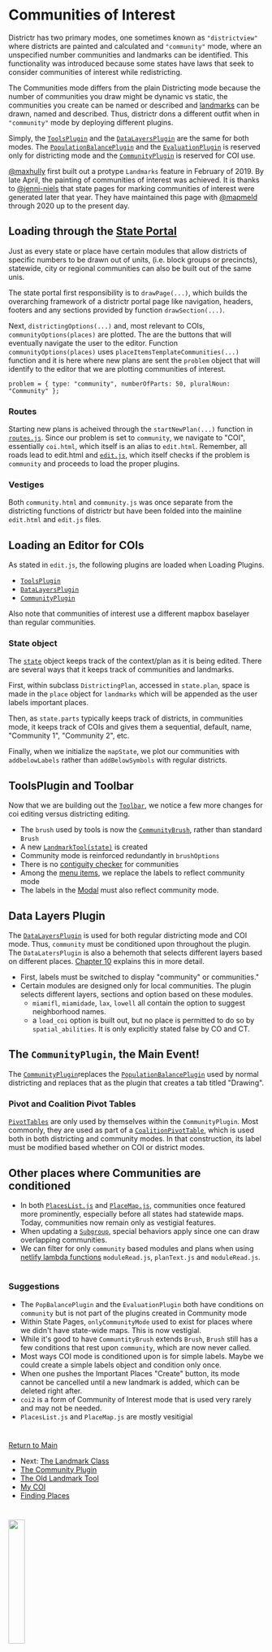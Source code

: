 # Communities of Interest

Districtr has two primary modes, one sometimes known as `"districtview"`
where districts are painted and calculated and `"community"` mode, where
an unspecified number communities and landmarks can be identified. This
functionality was introduced because some states have laws that seek
to consider communities of interest while redistricting. 

The Communities mode differs from the plain Districting mode because
the number of communities you draw might be dynamic vs static, the
communities you create can be named or described and [landmarks] can
be drawn, named and described. Thus, districtr dons a different outfit
when in `"community"` mode by deploying different plugins.

Simply, the [`ToolsPlugin`] and the [`DataLayersPlugin`] are the same
for both modes. The [`PopulationBalancePlugin`] and the
[`EvaluationPlugin`] is reserved only for districting mode and the 
[`CommunityPlugin`] is reserved for COI use. 

[@maxhully] first built out a protype `Landmarks` feature in February of
2019. By late April, the painting of communities of interest was
achieved. It is thanks to [@jenni-niels] that state pages for marking
communities of interest were generated later that year. They have
maintained this page with [@mapmeld] through 2020 up to the present day.

## Loading through the [State Portal]

Just as every state or place have certain modules that allow districts
of specific numbers to be drawn out of units, (i.e. block groups or
precincts), statewide, city or regional communities can also be built
out of the same unis. 

The state portal first responsibility is to `drawPage(...)`, which
builds the overarching framework of a districtr portal page like
navigation, headers, footers and any sections provided by function
`drawSection(...)`. 

Next, `districtingOptions(...)` and, most relevant to COIs,
`communityOptions(places)` are plotted. The are the buttons that will
eventually navigate the user to the editor. Function
`communityOptions(places)` uses `placeItemsTemplateCommunities(...)`
function and it is here where new plans are sent the `problem` object
that will identify to the editor that we are plotting communities of
interest.

```
problem = { type: "community", numberOfParts: 50, pluralNoun: "Community" };
```

### Routes

Starting new plans is acheived through the `startNewPlan(...)` function
in [`routes.js`]. Since our problem is set to `community`, we navigate
to "COI", essentially `coi.html`, which itself is an alias to
`edit.html`. Remember, all roads lead to edit.html and [`edit.js`],
which itself checks if the problem is `community` and proceeds to load
the proper plugins. 

### Vestiges

Both `community.html` and `community.js` was once separate from the
districting functions of districtr but have been folded into the
mainline `edit.html` and `edit.js` files.

## Loading an Editor for COIs

As stated in `edit.js`, the following plugins are loaded when Loading
Plugins. 

- [`ToolsPlugin`]
- [`DataLayersPlugin`]
- [`CommunityPlugin`]

Also note that communities of interest use a different mapbox baselayer
than regular communities.

### State object

The [`state`] object keeps track of the context/plan as it is being
edited. There are several ways that it keeps track of communities and
landmarks. 

First, within subclass `DistrictingPlan`, accessed in `state.plan`,
space is made in the `place` object for `landmarks` which will be
appended as the user labels important places. 

Then, as `state.parts` typically keeps track of districts, in
communities mode,  it keeps track of COIs and gives them a sequential,
default, name, "Community 1", "Community 2", etc.

Finally, when we initialize the `mapState`, we plot our communities with
`addbelowLabels` rather than `addBelowSymbols` with regular districts.

## ToolsPlugin and Toolbar

Now that we are building out the [`Toolbar`], we notice a few more
changes for coi editing versus districting editing.

- The `brush` used by tools is now the [`CommunityBrush`], rather than
standard `Brush`
- A new [`LandmarkTool(state)`] is created 
- Community mode is reinforced redundantly in `brushOptions` 
- There is no [contiguity checker] for communities
- Among the [menu items], we replace the labels to reflect community
mode 
- The labels in the [Modal] must also reflect community mode.

## Data Layers Plugin

The [`DataLayersPlugin`] is used for both regular districting mode and
COI mode. Thus, `community` must be conditioned upon throughout the
plugin. The `DataLatersPlugin` is also a behemoth that selects different
layers based on different places. [Chapter 10] explains this in more
detail.

- First, labels must be switched to display "community" or 
communities." 
- Certain modules are designed only for local communities. The plugin
selects different layers, sections and option based on these modules.
   - `miamifl`, `miamidade`, `lax`, `lowell` all contain the option to 
suggest neighborhood names.
   - a `load_coi` option is built out, but no place is permitted to
 do so by `spatial_abilities`. It is only explicitly stated false by
 CO and CT.
 
## The `CommunityPlugin`, the Main Event!

The [`CommunityPlugin`]replaces the [`PopulationBalancePlugin`] used by
normal districting and replaces that as the plugin that creates a tab
titled "Drawing".

### Pivot and Coalition Pivot Tables

[`PivotTables`] are only used by themselves within the
`CommunityPlugin`. Most commonly, they are used as part of a
[`CoalitionPivotTable`], which is used both in both districting and
community modes. In that construction, its label must be modified based
whether on COI or district modes.

## Other places where Communities are conditioned

- In both [`PlacesList.js`] and [`PlaceMap.js`], communities once
featured more prominently, especially before all states had statewide
maps. Today, communities now remain only as vestigial features. 
- When updating a [`Subgroup`], special behaviors apply since one can
draw overlapping communities.
- We can filter for only `community` based modules and plans when using
[netlify lambda functions] `moduleRead.js`, `planText.js` and
`moduleRead.js`. 

# #

### Suggestions

- The `PopBalancePlugin` and the `EvaluationPlugin` both have conditions
on `community` but is not part of the plugins created in Community mode
- Within State Pages, `onlyCommunityMode` used to exist for places
where we didn't have state-wide maps. This is now vestigial. 
- While it's good to have `CommuntityBrush` extends `Brush`, `Brush`
still has a few conditions that rest upon `community`, which are now
never called. 
- Most ways COI mode is conditioned upon is for simple labels. Maybe we
could create a simple labels object and condition only once. 
- When one pushes the Important Places "Create" button, its mode cannot
be cancelled until a new landmark is added, which can be deleted right
after. 
- `coi2` is a form of Community of Interest mode that is used very
rarely and may not be needed. 
- `PlacesList.js` and `PlaceMap.js` are mostly vesitigial

# # 

[Return to Main](../README.md)
- Next: [The Landmark Class](../05landmarks/landmarksclass.md)
- [The Community Plugin](../05landmarks/communityplugin.md)
- [The Old Landmark Tool](../05landmarks/landmarktool.md)
- [My COI](../05landmarks/mycoi.md)
- [Finding Places](../05landmarks/findplaces.md)

[@maxhully]: http://github.com/maxhully
[@jenni-niels]: http://github.com/jenni-niels
[@mapmeld]: http://github.com/mapmeld

[`state`]: ../01contextplan/state.md

[`edit.js`]: ../02editormap/editor.md

[`ToolsPlugin`]: ../03toolsplugins/toolsplugin.md
[`Toolbar`]: ../03toolsplugins/toolbar.md
[`CommunityBrush`]: ../03toolsplugins/brusherasetools.md
[menu items]: ../03toolsplugins/topmenu.md
[Modal]: ../03toolsplugins/modal.md

[contiguity checker]: ../04drawing/contiguity.md

[`CommunityBalancePlugin`]: ../05landmarks/communityplugin.md
[`CommunityPlugin`]: ../05landmarks/communityplugin.md
[landmarks]: ../05landmarks/landmarksclass.md 
[`LandmarkTool(state)`]: ../05landmarks/landmarktool.md

[`DataLayersPlugin`]: ../06charts/datalayersplugin.md
[`PopulationBalancePlugin`]: ../06charts/popbalanceplugin.md
[`EvaluationPlugin`]: ../06charts/evaluationplugin.md
[`PivotTables`]: ../06charts/datatable.md
[`CoalitionPivotTable`]: ../06charts/datatable.md
[`Subgroup`]: ../06charts/columnsetsparts.md

[State Portal]: ../07pages/districtrstatepages.md
[`PlacesList.js`]: ../07pages/placemap.md
[`PlaceMap.js`]: ../07pages/placemap.md

[`routes.js`]: ../09deployment/routes.md
[netlify lambda functions]: ../09deployment/mongolambdas.md
[Chapter 10]: ../10spatialabilities/placeexceptions.md

# #

<img src="../../assets/mggg.svg" width=25%>

[The Metric Geometry and Gerrymandering Group Redistricting Lab](http://mggg.org)

Tufts University, Medford and Somerville, MA